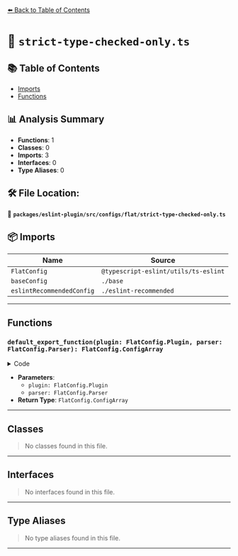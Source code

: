 [⬅️ Back to Table of Contents](../../../../../index.md)

# 📄 `strict-type-checked-only.ts`

## 📚 Table of Contents

- [Imports](#imports)
- [Functions](#functions)

## 📊 Analysis Summary

- **Functions**: 1
- **Classes**: 0
- **Imports**: 3
- **Interfaces**: 0
- **Type Aliases**: 0

## 🛠️ File Location:
📂 **`packages/eslint-plugin/src/configs/flat/strict-type-checked-only.ts`**

## 📦 Imports

| Name | Source |
|------|--------|
| `FlatConfig` | `@typescript-eslint/utils/ts-eslint` |
| `baseConfig` | `./base` |
| `eslintRecommendedConfig` | `./eslint-recommended` |


---

## Functions

### `default_export_function(plugin: FlatConfig.Plugin, parser: FlatConfig.Parser): FlatConfig.ConfigArray`

<details><summary>Code</summary>

```ts
(
  plugin: FlatConfig.Plugin,
  parser: FlatConfig.Parser,
): FlatConfig.ConfigArray => [
  baseConfig(plugin, parser),
  eslintRecommendedConfig(plugin, parser),
  {
    name: 'typescript-eslint/strict-type-checked-only',
    rules: {
      '@typescript-eslint/await-thenable': 'error',
      '@typescript-eslint/no-array-delete': 'error',
      '@typescript-eslint/no-base-to-string': 'error',
      '@typescript-eslint/no-confusing-void-expression': 'error',
      '@typescript-eslint/no-deprecated': 'error',
      '@typescript-eslint/no-duplicate-type-constituents': 'error',
      '@typescript-eslint/no-floating-promises': 'error',
      '@typescript-eslint/no-for-in-array': 'error',
      'no-implied-eval': 'off',
      '@typescript-eslint/no-implied-eval': 'error',
      '@typescript-eslint/no-meaningless-void-operator': 'error',
      '@typescript-eslint/no-misused-promises': 'error',
      '@typescript-eslint/no-misused-spread': 'error',
      '@typescript-eslint/no-mixed-enums': 'error',
      '@typescript-eslint/no-redundant-type-constituents': 'error',
      '@typescript-eslint/no-unnecessary-boolean-literal-compare': 'error',
      '@typescript-eslint/no-unnecessary-condition': 'error',
      '@typescript-eslint/no-unnecessary-template-expression': 'error',
      '@typescript-eslint/no-unnecessary-type-arguments': 'error',
      '@typescript-eslint/no-unnecessary-type-assertion': 'error',
      '@typescript-eslint/no-unnecessary-type-parameters': 'error',
      '@typescript-eslint/no-unsafe-argument': 'error',
      '@typescript-eslint/no-unsafe-assignment': 'error',
      '@typescript-eslint/no-unsafe-call': 'error',
      '@typescript-eslint/no-unsafe-enum-comparison': 'error',
      '@typescript-eslint/no-unsafe-member-access': 'error',
      '@typescript-eslint/no-unsafe-return': 'error',
      '@typescript-eslint/no-unsafe-unary-minus': 'error',
      'no-throw-literal': 'off',
      '@typescript-eslint/only-throw-error': 'error',
      'prefer-promise-reject-errors': 'off',
      '@typescript-eslint/prefer-promise-reject-errors': 'error',
      '@typescript-eslint/prefer-reduce-type-parameter': 'error',
      '@typescript-eslint/prefer-return-this-type': 'error',
      '@typescript-eslint/related-getter-setter-pairs': 'error',
      'require-await': 'off',
      '@typescript-eslint/require-await': 'error',
      '@typescript-eslint/restrict-plus-operands': [
        'error',
        {
          allowAny: false,
          allowBoolean: false,
          allowNullish: false,
          allowNumberAndString: false,
          allowRegExp: false,
        },
      ],
      '@typescript-eslint/restrict-template-expressions': [
        'error',
        {
          allowAny: false,
          allowBoolean: false,
          allowNever: false,
          allowNullish: false,
          allowNumber: false,
          allowRegExp: false,
        },
      ],
      'no-return-await': 'off',
      '@typescript-eslint/return-await': [
        'error',
        'error-handling-correctness-only',
      ],
      '@typescript-eslint/unbound-method': 'error',
      '@typescript-eslint/use-unknown-in-catch-callback-variable': 'error',
    },
  },
]
```
</details>

- **Parameters**:
  - `plugin: FlatConfig.Plugin`
  - `parser: FlatConfig.Parser`
- **Return Type**: `FlatConfig.ConfigArray`

---

## Classes

> No classes found in this file.


---

## Interfaces

> No interfaces found in this file.


---

## Type Aliases

> No type aliases found in this file.


---